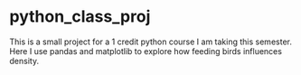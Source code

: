# python_class_proj

This is a small project for a 1 credit python course I am taking this semester. Here I use pandas and matplotlib to explore how feeding birds influences density. 

